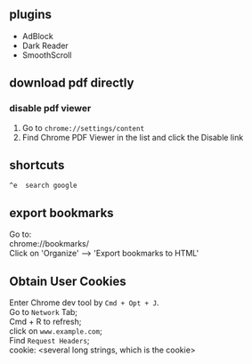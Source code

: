 
## plugins
* AdBlock
* Dark Reader
* SmoothScroll

## download pdf directly
### disable pdf viewer
1. Go to `chrome://settings/content`
2. Find Chrome PDF Viewer in the list and click the Disable link

## shortcuts
```
^e  search google
```

## export bookmarks
Go to:  
chrome://bookmarks/  
Click on 'Organize' --> 'Export bookmarks to HTML'

## Obtain User Cookies
Enter Chrome dev tool by `Cmd + Opt + J`.  
Go to `Network` Tab;  
Cmd + R to refresh;  
click on `www.example.com`;  
Find `Request Headers`;  
cookie: <several long strings, which is the cookie>


